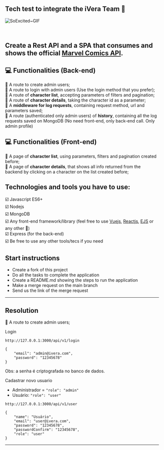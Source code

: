 ## Tech test to integrate the iVera Team 🏡

![SoExcited~GIF](https://user-images.githubusercontent.com/25944558/155590591-4061828a-e437-4b15-80cb-f56a30205bca.gif)

<br>

## Create a Rest API and a SPA that consumes and shows the official [Marvel Comics API](https://developer.marvel.com/docs).

## :computer: Functionalities (Back-end)

🔴 A route to create admin users;<br>
🔴 A route to login with admin users (Use the login method that you prefer);<br>
🔴 A route of **character list**, accepting parameters of filters and pagination;<br>
🔴 A route of **character details**, taking the character id as a parameter;<br>
🔴 A **middleware for log requests**, containing request method, url and parameters saved;<br>
🔴 A route (authenticated only admin users) of **history**, containing all the log requests saved on MongoDB (No need front-end, only back-end call. Only admin profile)

## :computer: Functionalities (Front-end)

🔴 A page of **character list**, using parameters, filters and pagination created before;<br>
🔴 A page of **character details**, that shows all info returned from the backend by clicking on a character on the list created before;<br>

## Technologies and tools you have to use:

☑️ Javascript ES6+ <br>
☑️ Nodejs <br>
☑️ MongoDB <br>
☑️ Any front-end framework/library (feel free to use [Vuejs](https://vuejs.org/), [Reactjs](https://reactjs.org/), [EJS](https://ejs.co/) or any other 🚀) <br>
☑️ Express (for the back-end) <br>
☑️ Be free to use any other tools/tecs if you need <br>

## Start instructions

- Create a fork of this project
- Do all the tasks to complete the application
- Create a README.md showing the steps to run the application
- Make a merge request on the main branch
- Send us the link of the merge request

---

## Resolution

🔴 A route to create admin users;

Login

```
http://127.0.0.1:3000/api/v1/login

{
    "email": "admin@ivera.com",
    "password": "12345678"
}

```

Obs: a senha é criptografada no banco de dados.

Cadastrar novo usuario

- Administrador = `"role": "admin"`
- Usuário: `"role": "user"`

```
http://127.0.0.1:3000/api/v1/user

{
    "name": "Usuário",
    "email": "user@ivera.com",
    "password": "12345678",
    "passwordConfirm": "12345678",
    "role": "user"
}
```

---
